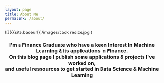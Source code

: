 ```yaml
---
layout: page
title: About Me
permalink: /about/
---
```

![]({{site.baseurl}}/images/zack resize.jpg )  

<h3 align="center">I'm a Finance Graduate who have a keen Interest In Machine Learning & its applications in Finance.<br>On this blog page I publish some applications & projects I've worked on,<br>and useful ressources to get started in Data Science & Machine Learning</h3>

